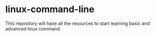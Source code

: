 # linux-command-line
This repository will have all the resources to start learning basic and advanced linux command

